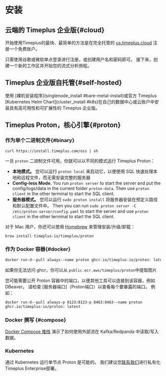 # 安装

## 云端的 Timeplus 企业版{#cloud}

开始使用Timeplus的最快、最简单的方法是在完全托管的 [us.timeplus.cloud](https://us.timeplus.cloud) 注册一个免费账户。

只需使用谷歌或微软单点登录进行注册，或创建用户名和密码即可。 接下来，创建一个新的工作区并开始您的流式分析旅程。

## Timeplus 企业版自托管{#self-hosted}

使用 [裸机安装程序](singlenode_install #bare-metal-install)或官方 Timeplus [Kubernetes Helm Chart](cluster_install #k8s)在自己的数据中心或云账户中安装具有高可用性和可扩展性的 Timeplus 企业版。

## Timeplus Proton，核心引擎{#proton}

### 作为单个二进制文件{#binary}

```shell
curl https://install.timeplus.com/oss | sh
```

一旦 `proton` 二进制文件可用，你就可以以不同的模式运行 Timeplus Proton：

- **本地模式。** 您可以运行 `proton local` 来启动它，以便使用 SQL 快速处理本地和远程文件，而无需安装完整的服务器
- **Config-less Mode.** You run `proton server` to start the server and put the config/logs/data in the current folder `proton-data`. Then use `proton client` in the other terminal to start the SQL client.
- **服务器模式。** 您可以运行 `sudo proton install` 将服务器安装在预定义路径和默认配置文件中。 Then you can run `sudo proton server -C /etc/proton-server/config.yaml` to start the server and use `proton client` in the other terminal to start the SQL client.

对于 Mac 用户，你还可以使用 [Homebrew](https://brew.sh/) 来管理安装/升级/卸载：

```shell
brew install timeplus-io/timeplus/proton
```

### 作为 Docker 容器{#docker}

```bash
docker run-d--pull always--name proton ghcr.io/timeplus-io/proton: latest
```

如果你无法访问 ghcr，你可以从 `public.ecr.aws/timeplus/proton`中提取图片

您可能需要公开 Proton 容器中的端口，以便其他工具可以连接到该容器，例如 DBeaver。 请检查 [服务器端口]（Proton端口）以查看每个要暴露的端口。 例如：

```shell
docker run-d--pull always-p 8123:8123-p 8463:8463--name proton ghcr.io/timeplus-io/proton: latest
```

### Docker 撰写 {#compose}

[Docker Compose 堆栈](https://github.com/timeplus-io/proton/tree/develop/examples/ecommerce) 演示了如何使用外部流在 Kafka/Redpanda 中读取/写入数据。

### Kubernetes

通过 Kubernetes 运行单节点 Proton 是可能的。 我们建议您[联系我们](mailto:support@timeplus.com)进行私有化Timeplus Enterprise部署。

